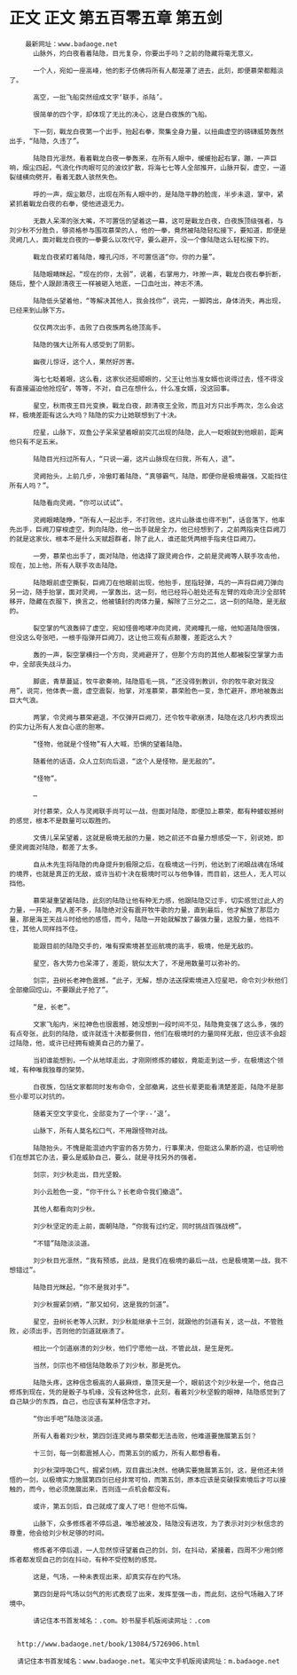 # 正文 正文 第五百零五章 第五剑
        最新网址：www.badaoge.net
          山脉外，灼白夜看着陆隐，目光复杂，你要出手吗？之前的隐藏将毫无意义。
      
          一个人，宛如一座高峰，他的影子仿佛将所有人都笼罩了进去，此刻，即便慕荣都黯淡了。
      
          高空，一批飞船突然组成文字‘联手，杀陆’。
      
          很简单的四个字，却体现了无比的决心，这是白夜族的飞船。
      
          下一刻，戰龙白夜第一个出手，抬起右拳，聚集全身力量，以扭曲虚空的磅礴威势轰然出手，“陆隐，久违了”。
      
          陆隐目光凛然，看着戰龙白夜一拳轰来，在所有人眼中，缓缓抬起右掌，蹦，一声巨响，烟尘四起，气浪化作肉眼可见的波纹扩散，将海七七等人全部推开，山脉开裂，虚空，一道裂缝横向劈开，看着无数人骇然失色。
      
          呼的一声，烟尘散尽，出现在所有人眼中的，是陆隐平静的脸庞，半步未退，掌中，紧紧抓着戰龙白夜的右拳，使他进退无力。
      
          无数人呆滞的张大嘴，不可置信的望着这一幕，这可是戰龙白夜，白夜族顶级强者，与刘少秋不分胜负，够资格参与围攻慕荣的人，他的一拳，竟然被陆隐轻松接下，要知道，即便是灵阙几人，面对戰龙白夜的一拳要么以攻代守，要么避开，没一个像陆隐这么轻松接下的。
      
          戰龙白夜紧盯着陆隐，瞳孔闪烁，不可置信道“你，你的力量”。
      
          陆隐眼睛眯起，“现在的你，太弱”，说着，右掌用力，咔擦一声，戰龙白夜右拳折断，随后，整个人跟颜清夜王一样被砸入地底，一口血吐出，神志不清。
      
          陆隐低头望着他，“等解决其他人，我会找你”，说完，一脚跨出，身体消失，再出现，已经来到山脉下方。
      
          仅仅两次出手，击败了白夜族两名绝顶高手。
      
          陆隐的强大让所有人感受到了阴影。
      
          幽夜儿惊讶，这个人，果然好厉害。
      
          海七七眨着眼，这么看，这家伙还挺顺眼的，父王让他当准女婿也说得过去，怪不得没有直接逼迫他抢焢矿，等等，不对，自己在想什么，什么准女婿，没这回事。
      
          星空，秋雨夜王目光变换，戰龙白夜，颜清夜王全败，而且对方只出手两次，怎么会这样，极境差距有这么大吗？陆隐的实力让她联想到了十决。
      
          焢星，山脉下，双鱼公子呆呆望着眼前突兀出现的陆隐，此人一眨眼就到他眼前，距离他只有不足五米。
      
          陆隐目光扫过所有人，“只说一遍，这片山脉现在归我，所有人，退”。
      
          灵阙抬头，上前几步，冷傲盯着陆隐，“真够霸气，陆隐，即便你是极境最强，又能挡住所有人吗？”。
      
          陆隐看向灵阙，“你可以试试”。
      
          灵阙眼睛陡睁，“所有人一起出手，不打败他，这片山脉谁也得不到”，话音落下，他率先出手，巨阙刀穿梭虚空，刺向陆隐，他一出手就是全力，他已经想到了，之前两指夹住巨阙刀的就是这家伙，根本不是什么天赋超群者，除了此人，谁还能凭两根手指夹住巨阙刀。
      
          一旁，慕荣也出手了，面对陆隐，他选择了跟灵阙合作，之前是灵阙等人联手攻击他，现在，加上他，所有人联手攻击陆隐。
      
          陆隐眼前虚空撕裂，巨阙刀在他眼前出现，他抬手，屈指轻弹，乓的一声将巨阙刀弹向另一边，随手抬掌，面对灵阙，一掌轰出，这一刻，他已经将心脏处还有左臂的戏命流沙全部转移开，隐藏在衣服下，换言之，他被镇封的肉体力量，解除了三分之二，这一刻的陆隐，是无敌的。
      
          裂空掌的气浪轰碎了虚空，宛如怪兽咆哮冲向灵阙，灵阙瞳孔一缩，他知道陆隐很强，但没这么夸张吧，一根手指弹开巨阙刀，这让他三观有点颠覆，差距这么大？
      
          轰的一声，裂空掌横扫一个方向，灵阙避开了，但那个方向的其他人都被裂空掌掌力击中，全部丧失战斗力。
      
          脚底，青草蔓延，牧牛歌奏响，陆隐眉毛一挑，“还没得到教训，你的牧牛歌对我没用”，说完，他体表一震，虚空震裂，抬掌，对准慕荣，慕荣脸色一变，急忙避开，原地被轰出巨大气浪。
      
          两掌，令灵阙与慕荣避退，不仅弹开巨阙刀，还令牧牛歌崩溃，陆隐在这几秒内表现出的实力让所有人发自心底的胆寒。
      
          “怪物，他就是个怪物”有人大喊，恐惧的望着陆隐。
      
          随着他的话语，众人立刻向后退，“这个人是怪物，是无敌的”。
      
          “怪物”。
      
          …
      
          对付慕荣，众人与灵阙联手尚可以一战，但面对陆隐，即便加上慕荣，都有种蝼蚁撼树的感觉，根本不是数量可以取胜的。
      
          文倩儿呆呆望着，这就是极境无敌的力量，她之前还不自量力想感受一下，别说她，即便灵阙面对陆隐，都差了太多。
      
          自从木先生将陆隐的肉身提升到极限之后，在极境这一行列，他达到了闭眼战魂在场域的境界，也就是真正的无敌，或许当初十决在极境时可以与他争锋，而目前，这些人，无人可以挡他。
      
          慕荣凝重望着陆隐，此刻的陆隐让他有种无力感，他跟陆隐交过手，切实感觉过此人的力量，一开始，两人差不多，陆隐绝对没有震开牧牛歌的力量，直到最后，他才解放了那层力量，那是海王天战斗时给他的感悟，而今，陆隐一开始就解放了最强力量，这股力量，他挡不住，其他人同样挡不住。
      
          能跟目前的陆隐交手的，唯有探索境甚至巡航境的高手，极境，他是无敌的。
      
          星空，各大势力也呆滞了，差距，貌似太大了，不是用数量可以弥补的。
      
          剑宗，丑树长老神色震撼，“此子，无解，想办法送探索境进入焢星吧，命令刘少秋他们全部撤回焢山，不要跟此子抢了”。
      
          “是，长老”。
      
          文家飞船内，米拉神色也很震撼，她没想到一段时间不见，陆隐竟变强了这么多，强的有点夸张，此刻的陆隐，或许就连十决都要侧目，他们在极境时的力量同样无敌，但应该不会超过陆隐，他，或许已经拥有媲美自己的力量了。
      
          当初谁能想到，一个从地球走出，才刚刚修炼的蝼蚁，竟能走到这一步，在极境这个领域，有种唯我独尊的架势。
      
          白夜族，包括文家都同时发布命令，全部撤离，这些长辈更能看清楚差距，陆隐不是那些小辈可以对抗的。
      
          随着天空文字变化，全部变为了一个字--‘退’。
      
          山脉下，所有人莫名松口气，不用跟怪物对战。
      
          陆隐抬头，不愧是能混迹内宇宙的各方势力，行事果决，但能这么果断的退，也证明他们在想其它办法，要么是威胁自己，要么，就是寻找另外的强者。
      
          剑宗，刘少秋走出，目光坚毅。
      
          刘小云脸色一变，“你干什么？长老命令我们撤退”。
      
          其他人都看向刘少秋。
      
          刘少秋坚定的走上前，面朝陆隐，“你我有过约定，同时挑战百强战榜”。
      
          “不错”陆隐淡淡道。
      
          刘少秋目光凛然，“我有预感，此战，是我们在极境的最后一战，也是极境第一战，我不想错过”。
      
          陆隐目光眯起，“你不是我对手”。
      
          刘少秋握紧剑柄，“那又如何，这是我的剑道”。
      
          星空，丑树长老等人沉默，刘少秋能继承十三剑，就跟他的剑道有关，这一战，不管胜败，必须出手，否则他的剑道就崩溃了。
      
          相比一个剑道崩溃的刘少秋，他们宁愿他一战，不管此战，是生是死。
      
          当然，剑宗也不相信陆隐敢杀了刘少秋，那是死仇。
      
          陆隐头疼，这种信念极高的人最麻烦，章顶天是一个，眼前这个刘少秋是一个，他自己修炼到现在，凭的是骰子与机缘，没有这种信念，此刻，看着刘少秋坚毅的眼神，陆隐感觉到了自己缺少的东西，自己，也应该有某种信念才对。
      
          “你出手吧”陆隐淡淡道。
      
          所有人看着刘少秋，第四剑连灵阙与慕荣都无法击败，他难道要施展第五剑？
      
          十三剑，每一剑都震撼人心，而第五剑的威力，所有人都想看看。
      
          刘少秋深呼吸口气，握紧剑柄，双目露出决然，他确实要施展第五剑，这，是他还未领悟的一剑，以极境实力施展第四剑已经非常可怕，而第五剑，原本应该是突破探索境后才可以接触的，而今，他必须施展出来，否则连一点机会都没有。
      
          或许，第五剑后，自己就成了废人了吧！但他不后悔。
      
          山脉下，众多修炼者不停后退，唯恐被波及，陆隐没有进攻，为了表示对刘少秋信念的尊重，他会给刘少秋足够的时间。
      
          修炼者不停后退，一人忽然惊讶望着自己的剑，剑，在抖动，紧接着，四周不少用剑修炼者都发现自己的剑在抖动，有种不受控制的感觉。
      
          这是，气场，一种未表现出来，却真实存在的气场。
      
          第四剑是将气场以剑气的形式表现了出来，发挥至强一击，而此刻，这份气场融入了环境中。
      
          请记住本书首发域名：.com。妙书屋手机版阅读网址：.com
      
      
      http://www.badaoge.net/book/13084/5726906.html
      
      请记住本书首发域名：www.badaoge.net。笔尖中文手机版阅读网址：m.badaoge.net